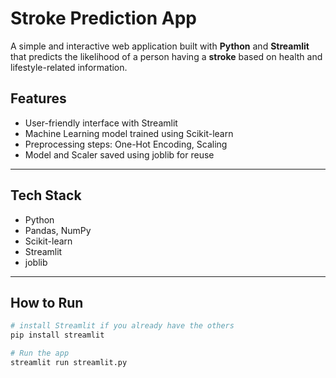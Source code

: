 # Stroke Prediction App

A simple and interactive web application built with **Python** and **Streamlit** that predicts the likelihood of a person having a **stroke** based on health and lifestyle-related information.

## Features

- User-friendly interface with Streamlit
- Machine Learning model trained using Scikit-learn
- Preprocessing steps: One-Hot Encoding, Scaling
- Model and Scaler saved using joblib for reuse

---

## Tech Stack

- Python
- Pandas, NumPy
- Scikit-learn
- Streamlit
- joblib

---

## How to Run

```bash
# install Streamlit if you already have the others
pip install streamlit

# Run the app
streamlit run streamlit.py



